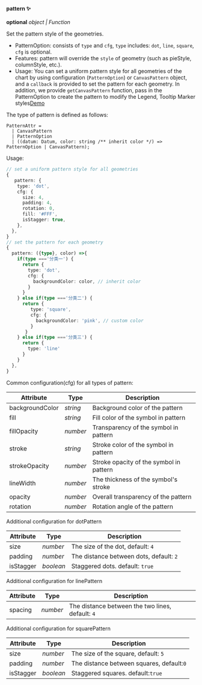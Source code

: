 #### pattern ✨

<description>**optional** _object | Function_</description>

Set the pattern style of the geometries.
- PatternOption: consists of `type` and `cfg`, `type` includes: `dot`, `line`, `square`, `cfg` is optional.
- Features: pattern will override the `style` of geometry (such as pieStyle, columnStyle, etc.).
- Usage: You can set a uniform pattern style for all geometries of the chart by using configuration (`PatternOption`) or `CanvasPattern` object, and a `callback` is provided to set the pattern for each geometry.
In addition, we provide `getCanvasPattern` function, pass in the PatternOption to create the pattern to modify the Legend, Tooltip Marker styles[Demo](/zh/examples/plugin/pattern#legend-marker-with-pattern)

The type of pattern is defined as follows:
```plain
PatternAttr =
  | CanvasPattern
  | PatternOption
  | ((datum: Datum, color: string /** inherit color */) => PatternOption | CanvasPattern);
```

Usage:
```ts
// set a uniform pattern style for all geometries
{
   pattern: {
    type: 'dot',
    cfg: {
      size: 4,
      padding: 4,
      rotation: 0,
      fill: '#FFF',
      isStagger: true,
    },
  },
}
// set the pattern for each geometry
{
  pattern: ({type}, color) =>{
    if(type ==='分类一') {
      return { 
        type: 'dot',
        cfg: {
          backgroundColor: color, // inherit color
        }
      }
    } else if(type ==='分类二') {
      return {
         type: 'square',
         cfg: {
           backgroundColor: 'pink', // custom color
         }
       }
    } else if(type ==='分类三') {
      return { 
        type: 'line' 
      }
    }
  },
}
```
<!--Configuration items for each pattern-->

Common configuration(cfg) for all types of pattern:

| Attribute        | Type            | Description            |
| ------------- | --------------- | ---------------- |
| backgroundColor   | _string_         | Background color of the pattern |
| fill     | _string_         |  Fill color of the symbol in pattern  |
| fillOpacity   |   _number_ | Transparency of the symbol in pattern  |
| stroke   | _string_         | Stroke color of the symbol in pattern |
| strokeOpacity       | _number_         | Stroke opacity of the symbol in pattern  |
| lineWidth   | _number_         | The thickness of the symbol's stroke       |
| opacity | _number_         | Overall transparency of the pattern              |
| rotation    | _number_         | Rotation angle of the pattern   |

Additional configuration for dotPattern

| Attribute        | Type             | Description            |
| ------------- | --------------- | ---------------- |
| size          | _number_         | The size of the dot, default: `4`  |
| padding          | _number_         | The distance between dots, default: `2` |
| isStagger        | _boolean_         | Staggered dots. default: `true`    |

Additional configuration for linePattern

| Attribute        | Type             | Description           |
| ------------- | --------------- | ---------------- |
| spacing          | _number_         | The distance between the two lines, default: `4`  |

Additional configuration for squarePattern

| Attribute        | Type             | Description           |
| ------------- | --------------- | ---------------- |
| size          | _number_         | The size of the square, default: `5`  |
| padding          | _number_         | The distance between squares, default:`0` |
| isStagger        | _boolean_         | Staggered squares. default:`true`    |